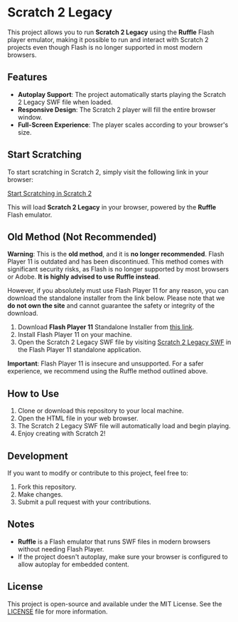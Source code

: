 # Scratch 2 Legacy

This project allows you to run **Scratch 2 Legacy** using the **Ruffle** Flash player emulator, making it possible to run and interact with Scratch 2 projects even though Flash is no longer supported in most modern browsers.

## Features

- **Autoplay Support**: The project automatically starts playing the Scratch 2 Legacy SWF file when loaded.
- **Responsive Design**: The Scratch 2 player will fill the entire browser window.
- **Full-Screen Experience**: The player scales according to your browser's size.

## Start Scratching

To start scratching in Scratch 2, simply visit the following link in your browser:

[Start Scratching in Scratch 2](https://noahscratch493.github.io/Scratch-2-Legacy)

This will load **Scratch 2 Legacy** in your browser, powered by the **Ruffle** Flash emulator.

## Old Method (Not Recommended)

**Warning**: This is the **old method**, and it is **no longer recommended**. Flash Player 11 is outdated and has been discontinued. This method comes with significant security risks, as Flash is no longer supported by most browsers or Adobe. **It is highly advised to use Ruffle instead**.

However, if you absolutely must use Flash Player 11 for any reason, you can download the standalone installer from the link below. Please note that we **do not own the site** and cannot guarantee the safety or integrity of the download.

1. Download **Flash Player 11** Standalone Installer from [this link](https://archive.org/download/standaloneflashplayers/fp/fp_10/10.0.12.36/flashplayer10r12_36_win_sa.exe).
2. Install Flash Player 11 on your machine.
3. Open the Scratch 2 Legacy SWF file by visiting [Scratch 2 Legacy SWF](https://noahscratch493.github.io/Scratch-2-Legacy/Scratch_2_legacy.swf) in the Flash Player 11 standalone application.

**Important**: Flash Player 11 is insecure and unsupported. For a safer experience, we recommend using the Ruffle method outlined above.

## How to Use

1. Clone or download this repository to your local machine.
2. Open the HTML file in your web browser.
3. The Scratch 2 Legacy SWF file will automatically load and begin playing.
4. Enjoy creating with Scratch 2!

## Development

If you want to modify or contribute to this project, feel free to:

1. Fork this repository.
2. Make changes.
3. Submit a pull request with your contributions.

## Notes

- **Ruffle** is a Flash emulator that runs SWF files in modern browsers without needing Flash Player.
- If the project doesn't autoplay, make sure your browser is configured to allow autoplay for embedded content.

## License

This project is open-source and available under the MIT License. See the [LICENSE](LICENSE) file for more information.
